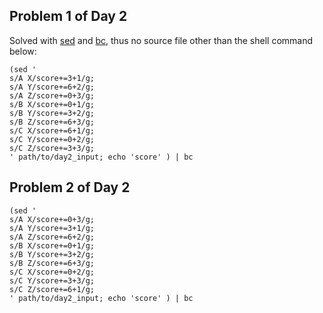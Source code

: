 ## Problem 1 of Day 2

Solved with [sed](https://en.wikipedia.org/wiki/Sed) and [bc](https://en.wikipedia.org/wiki/Bc_%28programming_language%29),
thus no source file other than the shell command below:

```lang=shell
(sed '
s/A X/score+=3+1/g;
s/A Y/score+=6+2/g;
s/A Z/score+=0+3/g;
s/B X/score+=0+1/g;
s/B Y/score+=3+2/g;
s/B Z/score+=6+3/g;
s/C X/score+=6+1/g;
s/C Y/score+=0+2/g;
s/C Z/score+=3+3/g;
' path/to/day2_input; echo 'score' ) | bc
```


## Problem 2 of Day 2

```lang=shell
(sed '
s/A X/score+=0+3/g;
s/A Y/score+=3+1/g;
s/A Z/score+=6+2/g;
s/B X/score+=0+1/g;
s/B Y/score+=3+2/g;
s/B Z/score+=6+3/g;
s/C X/score+=0+2/g;
s/C Y/score+=3+3/g;
s/C Z/score+=6+1/g;
' path/to/day2_input; echo 'score' ) | bc
```


